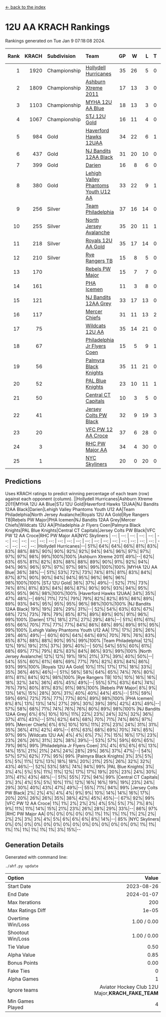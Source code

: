 [<- back to the index](readme.md)
# 12U AA KRACH Rankings
Rankings generated on Tue Jan  9 07:18:08 2024.

Rank|KRACH|Subdivision|Team|GP|W|L|T|OTW|OTL|SoS|Exp Wins|Win Diff
---:|---:|:---|:---|---:|---:|---:|---:|---:|---:|---:|---:|---:
1|1920|Championship|[Hollydell Hurricanes](https://gamesheetstats.com/seasons/3659/teams/141133/schedule)|35|26|5|0|4|0|405|30.8|-0.0
2|1809|Championship|[Ashburn Xtreme 2011](https://gamesheetstats.com/seasons/3659/teams/141121/schedule)|17|13|3|0|1|0|491|14.8|-0.0
3|1103|Championship|[MYHA 12U AA Blue](https://gamesheetstats.com/seasons/3659/teams/141123/schedule)|18|13|3|0|1|1|431|14.8|-0.0
4|1067|Championship|[STJ 12U Gold](https://gamesheetstats.com/seasons/3659/teams/141122/schedule)|16|11|4|0|1|0|472|12.8|-0.0
5|984|Gold|[Haverford Hawks 12UAA](https://gamesheetstats.com/seasons/3659/teams/141127/schedule)|34|22|6|1|2|3|586|25.3|-0.0
6|437|Gold|[NJ Bandits 12AA Black](https://gamesheetstats.com/seasons/3659/teams/141126/schedule)|31|20|10|0|0|1|473|20.8|-0.0
7|399|Gold|[Darien](https://gamesheetstats.com/seasons/3659/teams/141125/schedule)|16|8|6|0|1|1|459|9.9|0.0
8|380|Gold|[Lehigh Valley Phantoms Youth U12 AA](https://gamesheetstats.com/seasons/3659/teams/141129/schedule)|33|22|9|1|0|1|360|23.4|0.0
9|256|Silver|[Team Philadelphia](https://gamesheetstats.com/seasons/3659/teams/141128/schedule)|37|16|14|0|3|4|510|19.9|0.0
10|255|Silver|[North Jersey Avalanche](https://gamesheetstats.com/seasons/3659/teams/141137/schedule)|35|20|11|1|1|2|269|22.4|0.0
11|218|Silver|[Royals 12U AA Gold](https://gamesheetstats.com/seasons/3659/teams/141142/schedule)|35|17|14|0|3|1|376|20.9|0.0
12|210|Silver|[Rye Rangers TB](https://gamesheetstats.com/seasons/3659/teams/141140/schedule)|15|8|5|0|1|1|199|9.9|0.0
13|170||[Rebels PW Major](https://gamesheetstats.com/seasons/3659/teams/141138/schedule)|15|7|7|0|1|0|187|8.9|0.0
14|161||[PHA Icemen](https://gamesheetstats.com/seasons/3659/teams/141145/schedule)|11|3|8|0|0|0|757|3.8|-0.0
15|121||[NJ Bandits 12AA Grey](https://gamesheetstats.com/seasons/3659/teams/141134/schedule)|33|17|13|0|1|2|237|18.9|0.0
16|117||[Mercer Chiefs](https://gamesheetstats.com/seasons/3659/teams/141135/schedule)|31|11|13|2|2|3|372|14.9|0.0
17|75||[Wildcats 12U AA](https://gamesheetstats.com/seasons/3659/teams/141136/schedule)|35|14|21|0|0|0|382|14.9|0.0
18|67||[Philadelphia Jr Flyers Coen](https://gamesheetstats.com/seasons/3659/teams/141143/schedule)|15|5|9|1|0|0|433|6.4|0.0
19|56||[Palmyra Black Knights](https://gamesheetstats.com/seasons/3659/teams/141130/schedule)|35|11|21|0|2|1|418|13.9|0.0
20|52||[PAL Blue Knights](https://gamesheetstats.com/seasons/3659/teams/141139/schedule)|23|10|11|1|0|1|124|11.4|0.0
21|50||[Central CT Capitals](https://gamesheetstats.com/seasons/3659/teams/141124/schedule)|10|3|5|0|0|2|366|3.9|0.0
22|41||[Jersey Colts PW Black](https://gamesheetstats.com/seasons/3659/teams/141141/schedule)|32|9|19|3|1|0|182|12.4|0.0
23|20||[VFC PW 12 AA Croce](https://gamesheetstats.com/seasons/3659/teams/141131/schedule)|37|6|28|0|1|2|500|7.9|0.0
24|3||[RHC PW Major AA](https://gamesheetstats.com/seasons/3659/teams/141132/schedule)|34|4|30|0|0|0|238|4.9|0.0
25|1||[NYC Skyliners](https://gamesheetstats.com/seasons/3659/teams/141144/schedule)|20|0|20|0|0|0|115|0.9|0.0

## Predictions
Uses KRACH ratings to predict winning percentage of each team (row) against each opponent (column).
||Hollydell Hurricanes|Ashburn Xtreme 2011|MYHA 12U AA Blue|STJ 12U Gold|Haverford Hawks 12UAA|NJ Bandits 12AA Black|Darien|Lehigh Valley Phantoms Youth U12 AA|Team Philadelphia|North Jersey Avalanche|Royals 12U AA Gold|Rye Rangers TB|Rebels PW Major|PHA Icemen|NJ Bandits 12AA Grey|Mercer Chiefs|Wildcats 12U AA|Philadelphia Jr Flyers Coen|Palmyra Black Knights|PAL Blue Knights|Central CT Capitals|Jersey Colts PW Black|VFC PW 12 AA Croce|RHC PW Major AA|NYC Skyliners
| --: | --: | --: | --: | --: | --: | --: | --: | --: | --: | --: | --: | --: | --: | --: | --: | --: | --: | --: | --: | --: | --: | --: | --: | --: | --: 
|Hollydell Hurricanes|--| 51%| 64%| 64%| 66%| 81%| 83%| 83%| 88%| 88%| 90%| 90%| 92%| 92%| 94%| 94%| 96%| 97%| 97%| 97%| 97%| 98%| 99%|100%|100%
|Ashburn Xtreme 2011| 49%|--| 62%| 63%| 65%| 81%| 82%| 83%| 88%| 88%| 89%| 90%| 91%| 92%| 94%| 94%| 96%| 96%| 97%| 97%| 97%| 98%| 99%|100%|100%
|MYHA 12U AA Blue| 36%| 38%|--| 51%| 53%| 72%| 73%| 74%| 81%| 81%| 83%| 84%| 87%| 87%| 90%| 90%| 94%| 94%| 95%| 96%| 96%| 96%| 98%|100%|100%
|STJ 12U Gold| 36%| 37%| 49%|--| 52%| 71%| 73%| 74%| 81%| 81%| 83%| 84%| 86%| 87%| 90%| 90%| 93%| 94%| 95%| 95%| 95%| 96%| 98%|100%|100%
|Haverford Hawks 12UAA| 34%| 35%| 47%| 48%|--| 69%| 71%| 72%| 79%| 79%| 82%| 82%| 85%| 86%| 89%| 89%| 93%| 94%| 95%| 95%| 95%| 96%| 98%|100%|100%
|NJ Bandits 12AA Black| 19%| 19%| 28%| 29%| 31%|--| 52%| 54%| 63%| 63%| 67%| 68%| 72%| 73%| 78%| 79%| 85%| 87%| 89%| 89%| 90%| 91%| 96%| 99%|100%
|Darien| 17%| 18%| 27%| 27%| 29%| 48%|--| 51%| 61%| 61%| 65%| 66%| 70%| 71%| 77%| 77%| 84%| 86%| 88%| 89%| 89%| 91%| 95%| 99%|100%
|Lehigh Valley Phantoms Youth U12 AA| 17%| 17%| 26%| 26%| 28%| 46%| 49%|--| 60%| 60%| 64%| 64%| 69%| 70%| 76%| 76%| 83%| 85%| 87%| 88%| 88%| 90%| 95%| 99%|100%
|Team Philadelphia| 12%| 12%| 19%| 19%| 21%| 37%| 39%| 40%|--| 50%| 54%| 55%| 60%| 61%| 68%| 69%| 77%| 79%| 82%| 83%| 84%| 86%| 93%| 99%|100%
|North Jersey Avalanche| 12%| 12%| 19%| 19%| 21%| 37%| 39%| 40%| 50%|--| 54%| 55%| 60%| 61%| 68%| 69%| 77%| 79%| 82%| 83%| 84%| 86%| 93%| 99%|100%
|Royals 12U AA Gold| 10%| 11%| 17%| 17%| 18%| 33%| 35%| 36%| 46%| 46%|--| 51%| 56%| 58%| 64%| 65%| 74%| 76%| 80%| 81%| 81%| 84%| 92%| 98%|100%
|Rye Rangers TB| 10%| 10%| 16%| 16%| 18%| 32%| 34%| 36%| 45%| 45%| 49%|--| 55%| 57%| 63%| 64%| 74%| 76%| 79%| 80%| 81%| 83%| 91%| 98%|100%
|Rebels PW Major|  8%|  9%| 13%| 14%| 15%| 28%| 30%| 31%| 40%| 40%| 44%| 45%|--| 51%| 59%| 59%| 69%| 72%| 75%| 77%| 77%| 80%| 89%| 98%|100%
|PHA Icemen|  8%|  8%| 13%| 13%| 14%| 27%| 29%| 30%| 39%| 39%| 42%| 43%| 49%|--| 57%| 58%| 68%| 71%| 74%| 76%| 76%| 80%| 89%| 98%|100%
|NJ Bandits 12AA Grey|  6%|  6%| 10%| 10%| 11%| 22%| 23%| 24%| 32%| 32%| 36%| 37%| 41%| 43%|--| 51%| 62%| 64%| 68%| 70%| 71%| 74%| 86%| 97%| 99%
|Mercer Chiefs|  6%|  6%| 10%| 10%| 11%| 21%| 23%| 24%| 31%| 31%| 35%| 36%| 41%| 42%| 49%|--| 61%| 63%| 68%| 69%| 70%| 74%| 85%| 97%| 99%
|Wildcats 12U AA|  4%|  4%|  6%|  7%|  7%| 15%| 16%| 17%| 23%| 23%| 26%| 26%| 31%| 32%| 38%| 39%|--| 53%| 57%| 59%| 60%| 65%| 79%| 96%| 99%
|Philadelphia Jr Flyers Coen|  3%|  4%|  6%|  6%|  6%| 13%| 14%| 15%| 21%| 21%| 24%| 24%| 28%| 29%| 36%| 37%| 47%|--| 54%| 57%| 57%| 62%| 77%| 95%| 99%
|Palmyra Black Knights|  3%|  3%|  5%|  5%|  5%| 11%| 12%| 13%| 18%| 18%| 20%| 21%| 25%| 26%| 32%| 32%| 43%| 46%|--| 52%| 53%| 58%| 74%| 94%| 99%
|PAL Blue Knights|  3%|  3%|  4%|  5%|  5%| 11%| 11%| 12%| 17%| 17%| 19%| 20%| 23%| 24%| 30%| 31%| 41%| 43%| 48%|--| 51%| 55%| 72%| 94%| 99%
|Central CT Capitals|  3%|  3%|  4%|  5%|  5%| 10%| 11%| 12%| 16%| 16%| 19%| 19%| 23%| 24%| 29%| 30%| 40%| 43%| 47%| 49%|--| 55%| 71%| 94%| 99%
|Jersey Colts PW Black|  2%|  2%|  4%|  4%|  4%|  9%|  9%| 10%| 14%| 14%| 16%| 17%| 20%| 20%| 26%| 26%| 35%| 38%| 42%| 45%| 45%|--| 67%| 92%| 99%
|VFC PW 12 AA Croce|  1%|  1%|  2%|  2%|  2%|  4%|  5%|  5%|  7%|  7%|  8%|  9%| 11%| 11%| 14%| 15%| 21%| 23%| 26%| 28%| 29%| 33%|--| 86%| 97%
|RHC PW Major AA|  0%|  0%|  0%|  0%|  0%|  1%|  1%|  1%|  1%|  1%|  2%|  2%|  2%|  2%|  3%|  3%|  4%|  5%|  6%|  6%|  6%|  8%| 14%|--| 85%
|NYC Skyliners|  0%|  0%|  0%|  0%|  0%|  0%|  0%|  0%|  0%|  0%|  0%|  0%|  0%|  0%|  1%|  1%|  1%|  1%|  1%|  1%|  1%|  1%|  3%| 15%|--

## Generation Details

Generated with command line:
```
./ahf.py update
```

| Option | Value |
| :----- | ----: |
| Start Date | 2023-08-26 |
| End Date | 2024-01-07 |
| Max Iterations | 200 |
| Max Ratings Diff | 1e-05 |
| Overtime Win/Loss | 1.00 / 0.00 |
| Shootout Win/Loss | 1.00 / 0.00 |
| Tie Value | 0.50 |
| Alpha Value | 0.85 |
| Bonus Points | 0.00 |
| Fake Ties | 0 |
| Alpha Games | 1 |
| Ignore teams | Aviator Hockey Club 12U Major,__KRACH_FAKE_TEAM__ |
| Min Games Played | 4 |

